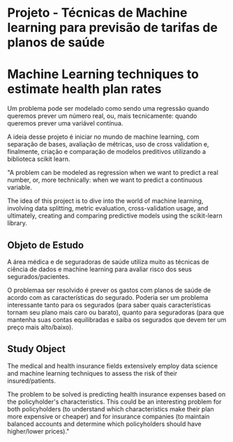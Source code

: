 # <a>Projeto - Técnicas de Machine learning para previsão de tarifas de planos de saúde</a>
# <a>Machine Learning techniques to estimate health plan rates</a>

Um problema pode ser modelado como sendo uma regressão quando queremos prever um número real, ou, mais tecnicamente: quando queremos prever uma variável contínua.

A ideia desse projeto é iniciar no mundo de machine learning, com separação de bases, avaliação de métricas, uso de cross validation e, finalmente, criação e comparação de modelos preditivos utilizando a biblioteca scikit learn.

"A problem can be modeled as regression when we want to predict a real number, or, more technically: when we want to predict a continuous variable.

The idea of this project is to dive into the world of machine learning, involving data splitting, metric evaluation, cross-validation usage, and ultimately, creating and comparing predictive models using the scikit-learn library. 

## <a> Objeto de Estudo </a>

A área médica e de seguradoras de saúde utiliza muito as técnicas de ciência de dados e machine learning para avaliar risco dos seus segurados/pacientes. 

O problemaa ser resolvido é prever os gastos com planos de saúde de acordo com as características do segurado. Poderia ser um problema interessante tanto para os segurados (para saber quais características tornam seu plano mais caro ou barato), quanto para seguradoras (para que mantenha suas contas equilibradas e saiba os segurados que devem ter um preço mais alto/baixo).

## <a> Study Object </a>

The medical and health insurance fields extensively employ data science and machine learning techniques to assess the risk of their insured/patients.

The problem to be solved is predicting health insurance expenses based on the policyholder's characteristics. This could be an interesting problem for both policyholders (to understand which characteristics make their plan more expensive or cheaper) and for insurance companies (to maintain balanced accounts and determine which policyholders should have higher/lower prices)."